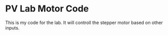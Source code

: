 # PV Lab Motor Code
 This is my code for the lab. It will controll the stepper motor based on other inputs.
